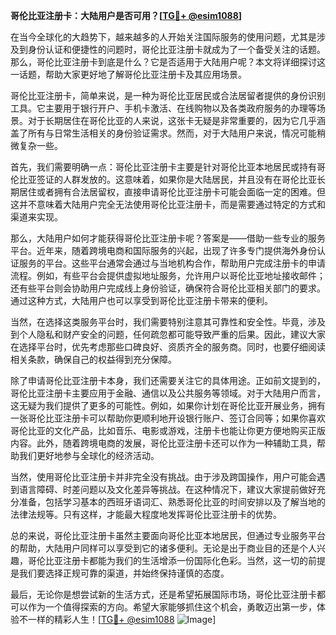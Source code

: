 **哥伦比亚注册卡：大陆用户是否可用？[[TG💪+ @esim1088](https://t.me/s/esim1088)]**

在当今全球化的大趋势下，越来越多的人开始关注国际服务的使用问题，尤其是涉及到身份认证和便捷性的问题时，哥伦比亚注册卡就成为了一个备受关注的话题。那么，哥伦比亚注册卡到底是什么？它是否适用于大陆用户呢？本文将详细探讨这一话题，帮助大家更好地了解哥伦比亚注册卡及其应用场景。

哥伦比亚注册卡，简单来说，是一种为哥伦比亚居民或合法居留者提供的身份识别工具。它主要用于银行开户、手机卡激活、在线购物以及各类政府服务的办理等场景。对于长期居住在哥伦比亚的人来说，这张卡无疑是非常重要的，因为它几乎涵盖了所有与日常生活相关的身份验证需求。然而，对于大陆用户来说，情况可能稍微复杂一些。

首先，我们需要明确一点：哥伦比亚注册卡主要是针对哥伦比亚本地居民或持有哥伦比亚签证的人群发放的。这意味着，如果你是大陆居民，并且没有在哥伦比亚长期居住或者拥有合法居留权，直接申请哥伦比亚注册卡可能会面临一定的困难。但这并不意味着大陆用户完全无法使用哥伦比亚注册卡，而是需要通过特定的方式和渠道来实现。

那么，大陆用户如何才能获得哥伦比亚注册卡呢？答案是——借助一些专业的服务平台。近年来，随着跨境电商和国际服务的兴起，出现了许多专门提供海外身份认证服务的平台。这些平台通常会通过与当地机构合作，帮助用户完成注册卡的申请流程。例如，有些平台会提供虚拟地址服务，允许用户以哥伦比亚地址接收邮件；还有些平台则会协助用户完成线上身份验证，确保符合哥伦比亚相关部门的要求。通过这种方式，大陆用户也可以享受到哥伦比亚注册卡带来的便利。

当然，在选择这类服务平台时，我们需要特别注意其可靠性和安全性。毕竟，涉及到个人隐私和财产安全的问题，任何疏忽都可能导致严重的后果。因此，建议大家在选择平台时，优先考虑那些口碑良好、资质齐全的服务商。同时，也要仔细阅读相关条款，确保自己的权益得到充分保障。

除了申请哥伦比亚注册卡本身，我们还需要关注它的具体用途。正如前文提到的，哥伦比亚注册卡主要应用于金融、通信以及公共服务等领域。对于大陆用户而言，这无疑为我们提供了更多的可能性。例如，如果你计划在哥伦比亚开展业务，拥有一张哥伦比亚注册卡可以帮助你更顺利地开设银行账户、签订合同等；如果你喜欢哥伦比亚的文化产品，比如音乐、电影或游戏，注册卡也能让你更方便地购买正版内容。此外，随着跨境电商的发展，哥伦比亚注册卡还可以作为一种辅助工具，帮助我们更好地参与全球化的经济活动。

当然，使用哥伦比亚注册卡并非完全没有挑战。由于涉及跨国操作，用户可能会遇到语言障碍、时差问题以及文化差异等挑战。在这种情况下，建议大家提前做好充分准备，包括学习基本的西班牙语词汇、熟悉哥伦比亚的时间安排以及了解当地的法律法规等。只有这样，才能最大程度地发挥哥伦比亚注册卡的优势。

总的来说，哥伦比亚注册卡虽然主要面向哥伦比亚本地居民，但通过专业服务平台的帮助，大陆用户同样可以享受到它的诸多便利。无论是出于商业目的还是个人兴趣，哥伦比亚注册卡都能为我们的生活增添一份国际化色彩。当然，这一切的前提是我们要选择正规可靠的渠道，并始终保持谨慎的态度。

最后，无论你是想尝试新的生活方式，还是希望拓展国际市场，哥伦比亚注册卡都可以作为一个值得探索的方向。希望大家能够抓住这个机会，勇敢迈出第一步，体验不一样的精彩人生！[[TG💪+ @esim1088](https://t.me/s/esim1088) ![Image](https://i.postimg.cc/4NQfJmqS/Snipaste-2025-05-13-00-14-12.png)]